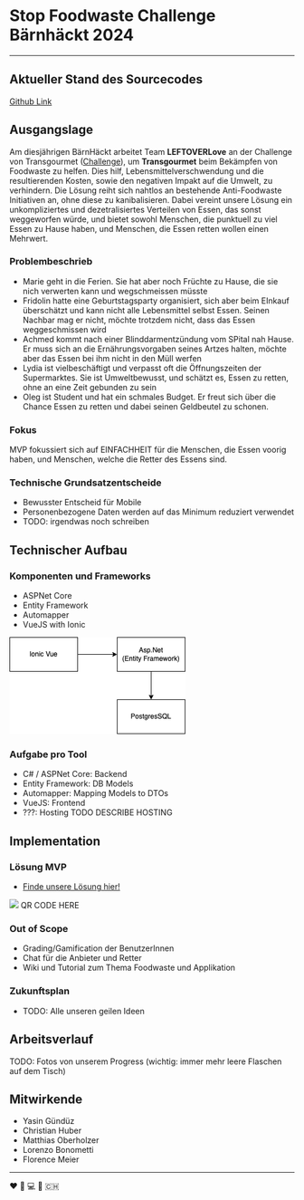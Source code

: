 # Stop Foodwaste Challenge Bärnhäckt 2024

___

## Aktueller Stand des Sourcecodes

[Github Link](https://github.com/Poisonlocket/Bernhackt_LEFTOVERLove "link to github repo")

## Ausgangslage

Am diesjährigen BärnHäckt arbeitet Team **LEFTOVERLove** an der Challenge von
Transgourmet ([Challenge](https://www.bernhackt.ch/challenges/2024-stopfoodwaste "challenge description")), um **Transgourmet** beim Bekämpfen von Foodwaste zu
helfen. Dies hilf, Lebensmittelverschwendung und die resultierenden Kosten, sowie den negativen Impakt auf die Umwelt,
zu verhindern. Die Lösung reiht sich nahtlos an bestehende Anti-Foodwaste Initiativen an, ohne diese zu kanibalisieren.
Dabei vereint unsere Lösung ein unkompliziertes und dezetralisiertes Verteilen von Essen, das sonst weggeworfen würde,
und bietet sowohl Menschen, die punktuell zu viel Essen zu Hause haben, und Menschen, die Essen retten wollen einen
Mehrwert.

### Problembeschrieb

* Marie geht in die Ferien. Sie hat aber noch Früchte zu Hause, die sie nich verwerten kann und wegschmeissen müsste
* Fridolin hatte eine Geburtstagsparty organisiert, sich aber beim EInkauf überschätzt und kann nicht alle Lebensmittel
  selbst Essen. Seinen Nachbar mag er nicht, möchte trotzdem nicht, dass das Essen weggeschmissen wird
* Achmed kommt nach einer Blinddarmentzündung vom SPital nah Hause. Er muss sich an die Ernährungsvorgaben seines Artzes
  halten, möchte aber das Essen bei ihm nicht in den Müll werfen
* Lydia ist vielbeschäftigt und verpasst oft die Öffnungszeiten der Supermarktes. Sie ist Umweltbewusst, und schätzt es,
  Essen zu retten, ohne an eine Zeit gebunden zu sein
* Oleg ist Student und hat ein schmales Budget. Er freut sich über die Chance Essen zu retten und dabei seinen
  Geldbeutel zu schonen.

### Fokus

MVP fokussiert sich auf EINFACHHEIT für die Menschen, die Essen voorig haben, und Menschen, welche die Retter des Essens
sind.

### Technische Grundsatzentscheide

* Bewusster Entscheid für Mobile
* Personenbezogene Daten werden auf das Minimum reduziert verwendet
* TODO: irgendwas noch schreiben

## Technischer Aufbau

### Komponenten und Frameworks

- ASPNet Core
- Entity Framework
- Automapper
- VueJS with Ionic

<img src="project_images/Architecture.png" alt="Architecture">

### Aufgabe pro Tool

* C# / ASPNet Core: Backend
* Entity Framework: DB Models
* Automapper: Mapping Models to DTOs
* VueJS: Frontend
* ???: Hosting TODO DESCRIBE HOSTING

## Implementation

### Lösung MVP

* [Finde unsere Lösung hier!](TODO:INSERT_LINK "link to webpage")

<img src="./assets/qrcode.png" width="150"> QR CODE HERE

### Out of Scope

* Grading/Gamification der BenutzerInnen
* Chat für die Anbieter und Retter
* Wiki und Tutorial zum Thema Foodwaste und Applikation

### Zukunftsplan

* TODO: Alle unseren geilen Ideen

## Arbeitsverlauf

TODO: Fotos von unserem Progress (wichtig: immer mehr leere Flaschen auf dem Tisch)

## Mitwirkende

- Yasin Gündüz
- Christian Huber
- Matthias Oberholzer
- Lorenzo Bonometti
- Florence Meier

___

:heart: :banana: :computer: :bear: :switzerland: